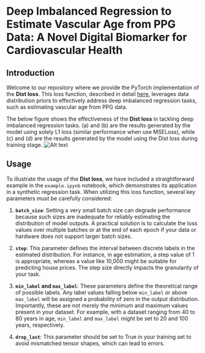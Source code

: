 # Deep Imbalanced Regression to Estimate Vascular Age from PPG Data: A Novel Digital Biomarker for Cardiovascular Health

## Introduction
Welcome to our repository where we provide the PyTorch implementation of the **Dist loss**. This loss function, described in detail [here](https://arxiv.org/abs/2406.14953), leverages data distribution priors to effectively address deep imbalanced regression tasks, such as estimating vascular age from PPG data.

The below figure shows the effectiveness of the **Dist loss** in tackling deep imbalanced regression tasks. (a) and (b) are the results generated by the model using solely L1 loss (similar performance when use MSELoss), while (c) and (d) are the results generated by the model using the Dist loss during training stage. 
![Alt text](assets/performace.png)


## Usage
To illustrate the usage of the **Dist loss**, we have included a straightforward example in the `example.ipynb` notebook, which demonstrates its application in a synthetic regression task. When utilizing this loss function, several key parameters must be carefully considered:

1. **`batch_size`**: Setting a very small batch size can degrade performance because such sizes are inadequate for reliably estimating the distribution of model outputs. A practical solution is to calculate the loss values over multiple batches or at the end of each epoch if your data or hardware does not support larger batch sizes.

2. **`step`**: This parameter defines the interval between discrete labels in the estimated distribution. For instance, in age estimation, a step value of 1 is appropriate, whereas a value like 10,000 might be suitable for predicting house prices. The step size directly impacts the granularity of your task.

3. **`min_label` and `max_label`**: These parameters define the theoretical range of possible labels. Any label values falling below `min_label` or above `max_label` will be assigned a probability of zero in the output distribution. Importantly, these are not merely the minimum and maximum values present in your dataset. For example, with a dataset ranging from 40 to 80 years in age, `min_label` and `max_label` might be set to 20 and 100 years, respectively.

4. **`drop_last`**: This parameter should be set to True in your training set to avoid mismatched tensor shapes, which can lead to errors.
